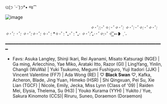 ## 

 
ପ(੭ ´ᵕ`)੭°• જ⁀

![image](https://github.com/IHeartSwanie/IHeartSwanie/assets/170365983/0a720eff-0dec-4dba-a6ea-f12634a5c343)


ᅠ ᅠᅠᅠ ᅠᅠᅠ ᅠᅠᅠ ᅠᅠᅠ ᅠᅠᅠ ᅠᅠᅠ    *✧･ﾟ:*:･ﾟ✧*:･ﾟ✧･ﾟ: *✧･ﾟ:･ﾟ✧*:･ﾟ✧･ﾟ: *✧･ﾟ:* ･ﾟ: *✧･ﾟ:*✧･ﾟ:* ✧･ﾟ: *✧･ﾟ: ˚₊･ﾟ: ˚₊· *✧･ﾟ:˚₊·･ﾟ✧*:･ﾟ✧  ͟͟͞͞➳❥ ˎˊ˗









━━━━━━━━━━━━━━━━━━━━━━━━━━━━━━━━━━━━━━━━━━━━━━━━━━━━━━━━━━━━

- Favs: Asuka Langley, Shinji Ikari, Rei Ayanami, Misato Katsuragi (NGE) | Ga ming, Arlecchino, Yae Miko, Arataki Itto, Razor (GI) | LingYang, Yinlin, Changli  (WuWa) | Yuki Tsukumo, Megumi Fushiguro, Yuji Itadori (JJK) | Vincent Valentine (FF7) | Ada Wong (RE) | ♡ **Black Swan** ♡, Kafka, Acheron, Blade, Jing Yuan, Himeko  (HSR) | Shi Qingxuan, Pei Su, Xie Lian (TGCF) | Nicole, Emily, Jecka, Miss Lynn {Class of '09) | Raiden Mei, Elysia, Thelema, Su (Hi3) | Youko Kurama (YYH) | Yukito / Yue, Sakura Kinomoto (CCS)| Riruru, Suneo, Doraemon (Doraemon)
